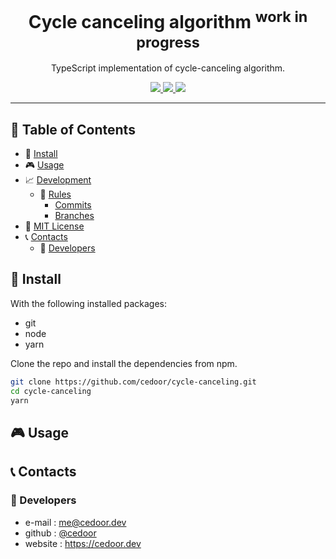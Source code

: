 <p align="center">
    <h1 align="center">
        Cycle canceling algorithm <sup>work in progress</sup>
    </h1>
    <p align="center">TypeScript implementation of cycle-canceling algorithm.</p>
</p>
    
<p align="center">
    <a href="https://github.com/cedoor/cycle-canceling/blob/master/LICENSE" target="_blank">
        <img src="https://img.shields.io/github/license/cedoor/cycle-canceling.svg?style=flat-square">
    </a>
    <a href="https://david-dm.org/cedoor/cycle-canceling" target="_blank">
        <img src="https://img.shields.io/david/cedoor/cycle-canceling.svg?style=flat-square">
    </a>
    <a href="https://david-dm.org/cedoor/cycle-canceling?type=dev" target="_blank">
        <img src="https://img.shields.io/david/dev/cedoor/cycle-canceling.svg?style=flat-square">
    </a>
</p>

___

## :paperclip: Table of Contents
- :hammer: [Install](#hammer-install)
- :video_game: [Usage](#video_game-usage)
- :chart_with_upwards_trend: [Development](#chart_with_upwards_trend-development)
  - :scroll: [Rules](#scroll-rules)
    - [Commits](https://github.com/cedoor/cedoor/tree/main/git#commits-rules)
    - [Branches](https://github.com/cedoor/cedoor/tree/main/git#branch-rules)
- :page_facing_up: [MIT License](https://github.com/cedoor/cycle-canceling/blob/master/LICENSE)
- :telephone_receiver: [Contacts](#telephone_receiver-contacts)
  - :boy: [Developers](#boy-developers)

## :hammer: Install

With the following installed packages:
- git
- node
- yarn

Clone the repo and install the dependencies from npm.

```bash
git clone https://github.com/cedoor/cycle-canceling.git
cd cycle-canceling
yarn
```

## :video_game: Usage

## :telephone_receiver: Contacts
### :boy: Developers
* e-mail : me@cedoor.dev
* github : [@cedoor](https://github.com/cedoor)
* website : https://cedoor.dev
